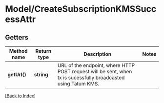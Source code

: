 # Model/CreateSubscriptionKMSSuccessAttr

## Getters

Method name | Return type | Description | Notes
------------ | ------------- | ------------- | -------------
**getUrl()** | **string** | URL of the endpoint, where HTTP POST request will be sent, when tx is sucessfully broadcasted using Tatum KMS. |

[[Back to Index]](../index.md)
